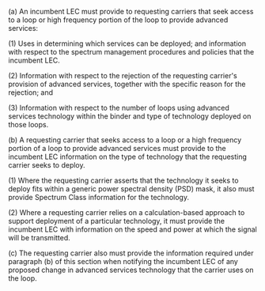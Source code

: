 (a) An incumbent LEC must provide to requesting carriers that seek access to a loop or high frequency portion of the loop to provide advanced services:

(1) Uses in determining which services can be deployed; and information with respect to the spectrum management procedures and policies that the incumbent LEC.

(2) Information with respect to the rejection of the requesting carrier's provision of advanced services, together with the specific reason for the rejection; and

(3) Information with respect to the number of loops using advanced services technology within the binder and type of technology deployed on those loops.

(b) A requesting carrier that seeks access to a loop or a high frequency portion of a loop to provide advanced services must provide to the incumbent LEC information on the type of technology that the requesting carrier seeks to deploy.

(1) Where the requesting carrier asserts that the technology it seeks to deploy fits within a generic power spectral density (PSD) mask, it also must provide Spectrum Class information for the technology.

(2) Where a requesting carrier relies on a calculation-based approach to support deployment of a particular technology, it must provide the incumbent LEC with information on the speed and power at which the signal will be transmitted.

(c) The requesting carrier also must provide the information required under paragraph (b) of this section when notifying the incumbent LEC of any proposed change in advanced services technology that the carrier uses on the loop.

